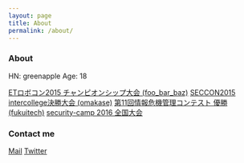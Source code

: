 ```yaml
---
layout: page
title: About
permalink: /about/
---
```


### About

HN: greenapple
Age: 18

[ETロボコン2015 チャンピオンシップ大会 (foo_bar_baz)](http://www.etrobo.jp)
[SECCON2015 intercollege決勝大会 (omakase)](http://2016.seccon.jp/)
[第11回情報危機管理コンテスト 優勝 (fukuitech)](http://www.riis.or.jp/symposium20/crisismanagement/purpose/)
[security-camp 2016 全国大会](http://www.security-camp.org/)

### Contact me

[Mail](mailto:greenapple.null@gmail.com)
[Twitter](https://twitter.com/gr33n4pp13)
